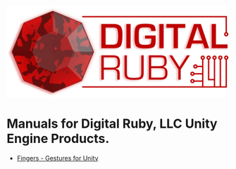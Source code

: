 <link rel="stylesheet" href="/assets/css/style_custom.css" />
<a href='https://www.digitalruby.com/unity-plugins'><img src="/assets/LogoTransBig.png" id="logo" /></a>

# Manuals for Digital Ruby, LLC Unity Engine Products.

<ul>
  <li><a href='FingersGestures/index.html'>Fingers - Gestures for Unity</a></li>
</ul>
